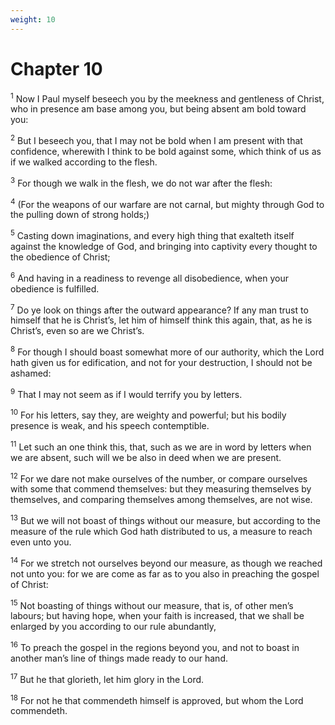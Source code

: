 ```yaml
---
weight: 10
---
```


# Chapter 10

<sup>1</sup> Now I Paul myself beseech you by the meekness and gentleness of Christ, who in presence am base among you, but being absent am bold toward you: 

<sup>2</sup> But I beseech you, that I may not be bold when I am present with that confidence, wherewith I think to be bold against some, which think of us as if we walked according to the flesh. 

<sup>3</sup> For though we walk in the flesh, we do not war after the flesh: 

<sup>4</sup> (For the weapons of our warfare are not carnal, but mighty through God to the pulling down of strong holds;) 

<sup>5</sup> Casting down imaginations, and every high thing that exalteth itself against the knowledge of God, and bringing into captivity every thought to the obedience of Christ; 

<sup>6</sup> And having in a readiness to revenge all disobedience, when your obedience is fulfilled. 

<sup>7</sup> Do ye look on things after the outward appearance? If any man trust to himself that he is Christ’s, let him of himself think this again, that, as he is Christ’s, even so are we Christ’s. 

<sup>8</sup> For though I should boast somewhat more of our authority, which the Lord hath given us for edification, and not for your destruction, I should not be ashamed: 

<sup>9</sup> That I may not seem as if I would terrify you by letters. 

<sup>10</sup> For his letters, say they, are weighty and powerful; but his bodily presence is weak, and his speech contemptible. 

<sup>11</sup> Let such an one think this, that, such as we are in word by letters when we are absent, such will we be also in deed when we are present. 

<sup>12</sup> For we dare not make ourselves of the number, or compare ourselves with some that commend themselves: but they measuring themselves by themselves, and comparing themselves among themselves, are not wise. 

<sup>13</sup> But we will not boast of things without our measure, but according to the measure of the rule which God hath distributed to us, a measure to reach even unto you. 

<sup>14</sup> For we stretch not ourselves beyond our measure, as though we reached not unto you: for we are come as far as to you also in preaching the gospel of Christ: 

<sup>15</sup> Not boasting of things without our measure, that is, of other men’s labours; but having hope, when your faith is increased, that we shall be enlarged by you according to our rule abundantly, 

<sup>16</sup> To preach the gospel in the regions beyond you, and not to boast in another man’s line of things made ready to our hand. 

<sup>17</sup> But he that glorieth, let him glory in the Lord. 

<sup>18</sup> For not he that commendeth himself is approved, but whom the Lord commendeth. 


